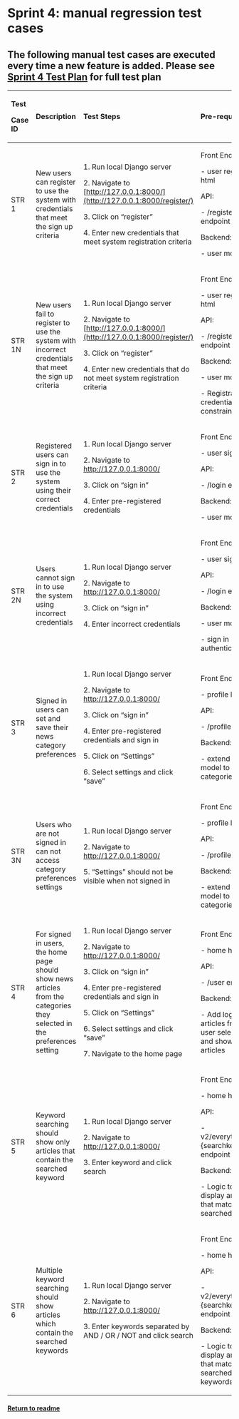 ﻿# Sprint 4: manual regression test cases

## The following manual test cases are executed every time a new feature is added. Please see [Sprint 4 Test Plan](Sprint-4-Test-Plan.md) for full test plan 


|<p>Test </p><p>Case ID</p>|Description|Test Steps|Pre-requisites|Author|Test Method |
| :- | :- | :- | :- | :- | :- |
|STR 1|New users can register to use the system with credentials that meet the sign up criteria|<p>1. Run local Django server</p><p></p><p>2. Navigate to [http://127.0.0.1:8000/](http://127.0.0.1:8000/register/)</p><p></p><p>3. Click on “register”</p><p></p><p>4. Enter new credentials that meet system registration criteria</p><p></p><p></p>|<p>Front End: </p><p>- user registration html</p><p></p><p>API: </p><p>- /register endpoint</p><p></p><p>Backend: </p><p>- user model </p><p></p>|Abe|Manual|
|STR 1N|New users fail to register to use the system with incorrect credentials that meet the sign up criteria|<p>1. Run local Django server</p><p></p><p>2. Navigate to [http://127.0.0.1:8000/](http://127.0.0.1:8000/register/)</p><p></p><p>3. Click on “register”</p><p></p><p>4. Enter new credentials that do not meet system registration criteria</p><p></p><p></p>|<p>Front End: </p><p>- user registration html</p><p></p><p>API: </p><p>- /register endpoint</p><p></p><p>Backend: </p><p>- user model </p><p>- Registration credential constraints </p><p></p>|Abe|Manual|
|STR 2|Registered users can sign in to use the system using their correct credentials  |<p>1. Run local Django server</p><p></p><p>2. Navigate to <http://127.0.0.1:8000/></p><p></p><p>3. Click on “sign in”</p><p></p><p>4. Enter pre-registered credentials </p><p></p>|<p>Front End: </p><p>- user sign in html</p><p></p><p>API: </p><p>- /login endpoint</p><p></p><p>Backend: </p><p>- user model </p><p></p>|Abe|Manual|
|STR 2N|Users cannot  sign in to use the system using incorrect credentials|<p>1. Run local Django server</p><p></p><p>2. Navigate to <http://127.0.0.1:8000/></p><p></p><p>3. Click on “sign in”</p><p></p><p>4. Enter incorrect credentials </p><p></p>|<p>Front End: </p><p>- user sign in html</p><p></p><p>API: </p><p>- /login endpoint</p><p></p><p>Backend: </p><p>- user model </p><p>- sign in authentication </p><p></p>|Abe|Manual|
|STR 3|Signed in  users can set and save their news category preferences|<p>1. Run local Django server</p><p></p><p>2. Navigate to <http://127.0.0.1:8000/></p><p></p><p>3. Click on “sign in”</p><p></p><p>4. Enter pre-registered credentials and sign in</p><p></p><p>5. Click on “Settings”</p><p>6. Select settings and click “save” </p><p></p>|<p>Front End: </p><p>- profile html</p><p></p><p>API: </p><p>- /profile endpoint</p><p></p><p>Backend: </p><p>- extend the user model to add categories</p><p></p>|Abe|Manual|
|STR 3N|Users who are not signed in can not access category preferences settings |<p>1. Run local Django server</p><p></p><p>2. Navigate to <http://127.0.0.1:8000/></p><p></p><p>5. “Settings” should not be visible when not signed in </p><p></p>|<p>Front End: </p><p>- profile html</p><p></p><p>API: </p><p>- /profile endpoint</p><p></p><p>Backend: </p><p>- extend the user model to add categories</p><p></p>|Abe|Manual|
|STR 4|For signed in users, the home page should show news articles from the categories they selected in the preferences setting|<p>1. Run local Django server</p><p></p><p>2. Navigate to <http://127.0.0.1:8000/></p><p></p><p>3. Click on “sign in”</p><p></p><p>4. Enter pre-registered credentials and sign in</p><p></p><p>5. Click on “Settings”</p><p></p><p>6. Select settings and click “save” </p><p></p><p>7. Navigate to the home page</p><p></p>|<p>Front End: </p><p>- home html</p><p></p><p>API: </p><p>- /user endpoint</p><p></p><p>Backend: </p><p>- Add logic to get articles from the user selection list and show those articles </p><p></p>|Abe|Manual|
|STR 5|Keyword searching should show only articles that contain the searched keyword|<p>1. Run local Django server</p><p></p><p>2. Navigate to <http://127.0.0.1:8000/></p><p></p><p>3. Enter keyword and click search</p>|<p>Front End: </p><p>- home html</p><p></p><p>API: </p><p>-v2/everything?/q={searchkeyword} endpoint</p><p></p><p>Backend: </p><p>- Logic to only display articles that match the searched keyword </p><p></p>|Abe|Manual|
|STR 6|<p>Multiple keyword searching should show articles which contain the searched keywords </p><p></p>|<p>1. Run local Django server</p><p></p><p>2. Navigate to <http://127.0.0.1:8000/></p><p></p><p>3. Enter keywords separated by AND / OR / NOT and click search</p>|<p>Front End: </p><p>- home html</p><p></p><p>API: </p><p>-v2/everything?/q={searchkeyword} endpoint</p><p></p><p>Backend: </p><p>- Logic to only display articles that match the searched keywords </p><p></p>|Abe|Manual|


#### [Return to readme](README.md)


